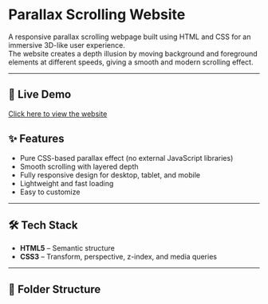 # Parallax Scrolling Website

A responsive parallax scrolling webpage built using HTML and CSS for an immersive 3D-like user experience.  
The website creates a depth illusion by moving background and foreground elements at different speeds, giving a smooth and modern scrolling effect.

---

## 🚀 Live Demo

[Click here to view the website](https://rohitpandey227.github.io/Parallex_website/)


## ✨ Features
- Pure CSS-based parallax effect (no external JavaScript libraries)
- Smooth scrolling with layered depth
- Fully responsive design for desktop, tablet, and mobile
- Lightweight and fast loading
- Easy to customize

---

## 🛠 Tech Stack
- **HTML5** – Semantic structure
- **CSS3** – Transform, perspective, z-index, and media queries

---

## 📂 Folder Structure
